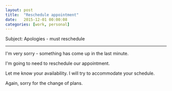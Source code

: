 ```yaml
---
layout: post
title:  "Reschedule appointment"
date:   2015-12-01 00:00:08
categories: [work, personal]
---
```


Subject: Apologies - must reschedule

---

I'm very sorry - something has come up in the last minute.

I'm going to need to reschedule our appointment.

Let me know your availability. I will try to accommodate your schedule.

Again, sorry for the change of plans.
